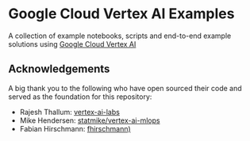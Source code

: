 # Google Cloud Vertex AI Examples

A collection of example notebooks, scripts and end-to-end example solutions using [Google Cloud Vertex AI ](https://cloud.google.com/vertex-ai0)


## Acknowledgements 

A big thank you to the following who have open sourced their code and served as the foundation for this repository:

* Rajesh Thallum: [vertex-ai-labs](https://github.com/RajeshThallam/vertex-ai-labs)
* Mike Hendersen: [statmike/vertex-ai-mlops](https://github.com/statmike/vertex-ai-mlops)
* Fabian Hirschmann: [fhirschmann)](https://github.com/fhirschmann) 

